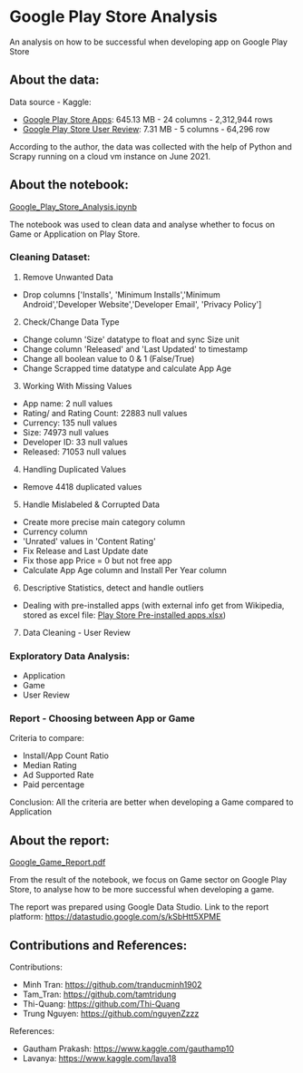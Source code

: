 # Google Play Store Analysis
An analysis on how to be successful when developing app on Google Play Store

## About the data:
Data source - Kaggle:
- [Google Play Store Apps](https://www.kaggle.com/gauthamp10/google-playstore-apps): 645.13 MB - 24 columns - 2,312,944 rows
- [Google Play Store User Review](https://www.kaggle.com/lava18/google-play-store-apps): 7.31 MB - 5 columns -  64,296 row

According to the author, the data was collected with the help of Python and Scrapy running on a cloud vm instance on June 2021.

## About the notebook:
[Google_Play_Store_Analysis.ipynb](https://github.com/tranducminh1902/google-play-store-analysis/blob/main/Google_Play_Store_Analysis.ipynb)

The notebook was used to clean data and analyse whether to focus on Game or Application on Play Store.

### Cleaning Dataset:
1. Remove Unwanted Data
- Drop columns ['Installs', 'Minimum Installs','Minimum Android','Developer Website','Developer Email', 'Privacy Policy']
2. Check/Change Data Type
- Change column 'Size' datatype to float and sync Size unit
- Change column 'Released' and 'Last Updated' to timestamp
- Change all boolean value to 0 & 1 (False/True)
- Change Scrapped time datatype and calculate App Age
3. Working With Missing Values
- App name: 2 null values
- Rating/ and Rating Count: 22883 null values
- Currency: 135 null values
- Size: 74973 null values
- Developer ID: 33 null values
- Released: 71053 null values
4. Handling Duplicated Values
- Remove 4418 duplicated values
5. Handle Mislabeled & Corrupted Data
- Create more precise main category column
- Currency column
- 'Unrated' values in 'Content Rating'
- Fix Release and Last Update date
- Fix those app Price = 0 but not free app
- Calculate App Age column and Install Per Year column
6. Descriptive Statistics, detect and handle outliers
- Dealing with pre-installed apps (with external info get from Wikipedia, stored as excel file: [Play Store Pre-installed apps.xlsx](https://github.com/tranducminh1902/google-play-store-analysis/blob/main/Play%20Store%20Pre-installed%20apps.xlsx))
7. Data Cleaning - User Review
### Exploratory Data Analysis:
- Application
- Game
- User Review
### Report - Choosing between App or Game
Criteria to compare:
- Install/App Count Ratio
- Median Rating	
- Ad Supported Rate	
- Paid percentage

Conclusion: All the criteria are better when developing a Game compared to Application

## About the report:
[Google_Game_Report.pdf](https://github.com/tranducminh1902/google-play-store-analysis/blob/main/Google_Game_Report.pdf)

From the result of the notebook, we focus on Game sector on Google Play Store, to analyse how to be more successful when developing a game.

The report was prepared using Google Data Studio. Link to the report platform: https://datastudio.google.com/s/kSbHtt5XPME

## Contributions and References:
Contributions:
- Minh Tran: https://github.com/tranducminh1902
- Tam_Tran: https://github.com/tamtridung
- Thi-Quang: https://github.com/Thi-Quang
- Trung Nguyen: https://github.com/nguyenZzzz

References:
- Gautham Prakash: https://www.kaggle.com/gauthamp10
- Lavanya: https://www.kaggle.com/lava18
